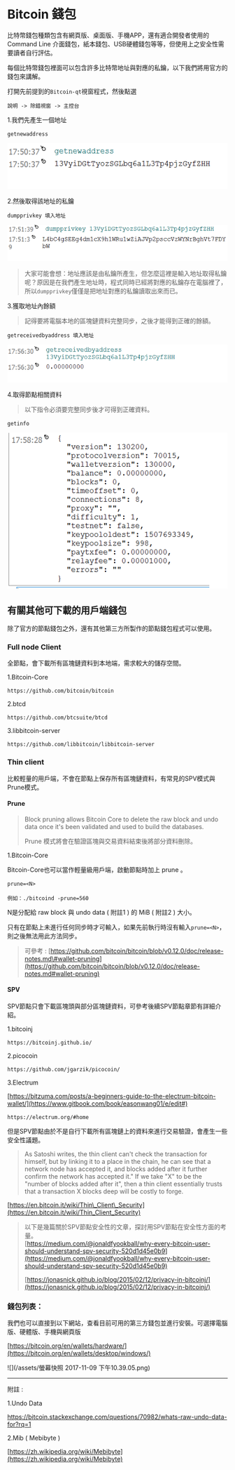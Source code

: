 # Bitcoin 錢包

比特幣錢包種類包含有網頁版、桌面版、手機APP，還有適合開發者使用的 Command Line 介面錢包，紙本錢包、USB硬體錢包等等，但使用上之安全性需要讀者自行評估。

每個比特幣錢包裡面可以包含許多比特幣地址與對應的私鑰，以下我們將用官方的錢包來講解。

打開先前提到的`Bitcoin-qt`視窗程式，然後點選

```
說明 -> 除錯視窗 -> 主控台
```

1.我們先產生一個地址

```
getnewaddress
```

![](/assets/newadd.png)

2.然後取得該地址的私鑰

```
dumpprivkey 填入地址
```

![](/assets/newadd1.png)

> 大家可能會想：地址應該是由私鑰所產生，但怎麼這裡是輸入地址取得私鑰呢？原因是在我們產生地址時，程式同時已經將對應的私鑰存在電腦裡了，所以`dumpprivkey`僅僅是把地址對應的私鑰讀取出來而已。

3.獲取地址內餘額

> 記得要將電腦本地的區塊鏈資料完整同步，之後才能得到正確的餘額。

```
getreceivedbyaddress 填入地址
```

![](/assets/newadd2.png)

4.取得節點相關資料

> 以下指令必須要完整同步後才可得到正確資料。

```
getinfo
```

![](/assets/newadd3.png)

## 有關其他可下載的用戶端錢包

除了官方的節點錢包之外，還有其他第三方所製作的節點錢包程式可以使用。

### Full node Client

全節點，會下載所有區塊鏈資料到本地端，需求較大的儲存空間。

1.Bitcoin-Core

```
https://github.com/bitcoin/bitcoin
```

2.btcd

```
https://github.com/btcsuite/btcd
```

3.libbitcoin-server

```
https://github.com/libbitcoin/libbitcoin-server
```

### Thin client

比較輕量的用戶端，不會在節點上保存所有區塊鏈資料，有常見的SPV模式與Prune模式。

#### Prune

> Block pruning allows Bitcoin Core to delete the raw block and undo data once it's been validated and used to build the databases.
>
> Prune 模式將會在驗證區塊與交易資料結束後將部分資料刪除。

1.Bitcoin-Core

Bitcoin-Core也可以當作輕量級用戶端，啟動節點時加上 prune 。

```
prune=<N>

例如：./bitcoind -prune=560
```

N是分配給 raw block 與 undo data \( 附註1 \) 的 MiB \( 附註2 \) 大小。

只有在節點上未進行任何同步時才可輸入，如果先前執行時沒有輸入`prune=<N>`，則之後無法用此方法同步。

> 可參考 : [https://github.com/bitcoin/bitcoin/blob/v0.12.0/doc/release-notes.md\#wallet-pruning](https://github.com/bitcoin/bitcoin/blob/v0.12.0/doc/release-notes.md#wallet-pruning)

#### SPV

SPV節點只會下載區塊頭與部分區塊鏈資料，可參考後續SPV節點章節有詳細介紹。

1.bitcoinj

```
https://bitcoinj.github.io/
```

2.picocoin

```
https://github.com/jgarzik/picocoin/
```

3.Electrum

[https://bitzuma.com/posts/a-beginners-guide-to-the-electrum-bitcoin-wallet/](https://www.gitbook.com/book/easonwang01/e/edit#)

```
https://electrum.org/#home
```

但是SPV節點由於不是自行下載所有區塊鏈上的資料來進行交易驗證，會產生一些安全性議題。

> As Satoshi writes, the thin client can't check the transaction for himself, but by linking it to a place in the chain, he can see that a network node has accepted it, and blocks added after it further confirm the network has accepted it." If we take "X" to be the "number of blocks added after it", then a thin client essentially trusts that a transaction X blocks deep will be costly to forge.

[https://en.bitcoin.it/wiki/Thin\_Client\_Security](https://en.bitcoin.it/wiki/Thin_Client_Security)

> 以下是幾篇關於SPV節點安全性的文章，探討用SPV節點在安全性方面的考量。  
> [https://medium.com/@jonaldfyookball/why-every-bitcoin-user-should-understand-spv-security-520d1d45e0b9](https://medium.com/@jonaldfyookball/why-every-bitcoin-user-should-understand-spv-security-520d1d45e0b9)
>
> [https://jonasnick.github.io/blog/2015/02/12/privacy-in-bitcoinj/](https://jonasnick.github.io/blog/2015/02/12/privacy-in-bitcoinj/)

### 錢包列表：

我們也可以直接到以下網站，查看目前可用的第三方錢包並進行安裝。可選擇電腦版、硬體版、手機與網頁版

[https://bitcoin.org/en/wallets/hardware/](https://bitcoin.org/en/wallets/desktop/windows/)

![](/assets/螢幕快照 2017-11-09 下午10.39.05.png)

---

附註 :

1.Undo Data

https://bitcoin.stackexchange.com/questions/70982/whats-raw-undo-data-for?rq=1

2.Mib \( Mebibyte \)

[https://zh.wikipedia.org/wiki/Mebibyte](https://zh.wikipedia.org/wiki/Mebibyte)

